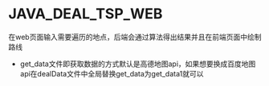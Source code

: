 # JAVA_DEAL_TSP_WEB
在web页面输入需要遍历的地点，后端会通过算法得出结果并且在前端页面中绘制路线
+ get_data文件即获取数据的方式默认是高德地图api，如果想要换成百度地图api在dealData文件中全局替换get_data为get_data1就可以
